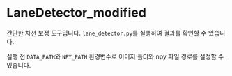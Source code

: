 # LaneDetector_modified

간단한 차선 보정 도구입니다. `lane_detector.py`를 실행하여 결과를 확인할 수 있습니다.

실행 전 `DATA_PATH`와 `NPY_PATH` 환경변수로 이미지 폴더와 npy 파일 경로를 설정할 수 있습니다.
